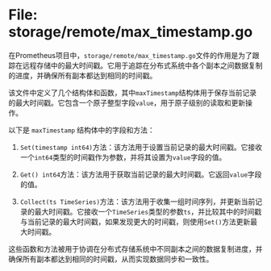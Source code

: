 # File: storage/remote/max_timestamp.go

在Prometheus项目中，`storage/remote/max_timestamp.go`文件的作用是为了跟踪在远程存储中的最大时间戳。它用于追踪在分布式系统中各个副本之间数据复制的进度，并确保所有副本都达到相同的时间戳。

该文件中定义了几个结构体和函数，其中`maxTimestamp`结构体用于保存当前记录的最大时间戳。它包含一个原子整型字段`value`，用于原子级别的读取和更新操作。

以下是 `maxTimestamp` 结构体中的字段和方法：

1. `Set(timestamp int64)`方法：该方法用于设置当前记录的最大时间戳。它接收一个`int64`类型的时间戳作为参数，并将其设置为`value`字段的值。

2. `Get() int64`方法：该方法用于获取当前记录的最大时间戳。它返回`value`字段的值。

3. `Collect(ts TimeSeries)`方法：该方法用于收集一组时间序列，并更新当前记录的最大时间戳。它接收一个`TimeSeries`类型的参数`ts`，并比较其中的时间戳与当前记录的最大时间戳，如果发现更大的时间戳，则使用`Set()`方法更新最大时间戳。

这些函数和方法被用于协调在分布式存储系统中不同副本之间的数据复制进度，并确保所有副本都达到相同的时间戳，从而实现数据同步和一致性。

